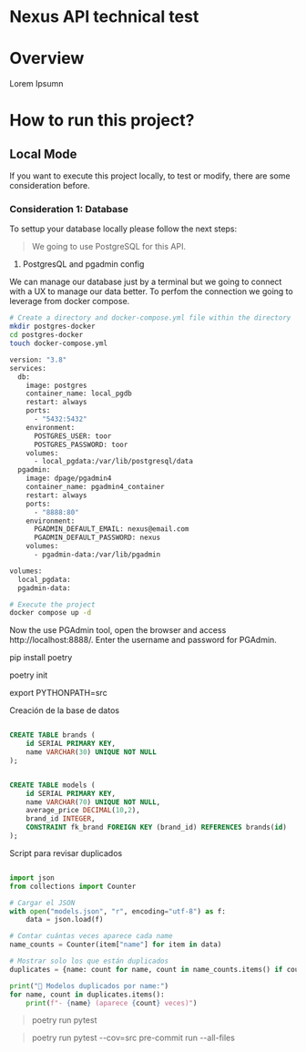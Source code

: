# Nexus API technical test

# Overview
Lorem Ipsumn

# How to run this project?

## Local Mode
If you want to execute this project locally, to test or modify, there are some consideration before.

### Consideration 1: Database
To settup your database locally please follow the next steps:
> We going to use PostgreSQL for this API.
1. PostgresQL and pgadmin config

We can manage our database just by a terminal but we going to connect with a UX to manage our data better. To perfom the connection we going to leverage from docker compose.

```bash
# Create a directory and docker-compose.yml file within the directory
mkdir postgres-docker
cd postgres-docker
touch docker-compose.yml
```

```bash
version: "3.8"
services:
  db:
    image: postgres
    container_name: local_pgdb
    restart: always
    ports:
      - "5432:5432"
    environment:
      POSTGRES_USER: toor
      POSTGRES_PASSWORD: toor
    volumes:
      - local_pgdata:/var/lib/postgresql/data
  pgadmin:
    image: dpage/pgadmin4
    container_name: pgadmin4_container
    restart: always
    ports:
      - "8888:80"
    environment:
      PGADMIN_DEFAULT_EMAIL: nexus@email.com
      PGADMIN_DEFAULT_PASSWORD: nexus
    volumes:
      - pgadmin-data:/var/lib/pgadmin

volumes:
  local_pgdata:
  pgadmin-data:
```
```bash
# Execute the project
docker compose up -d
```
Now the use PGAdmin tool, open the browser and access http://localhost:8888/. Enter the username and password for PGAdmin.

pip install poetry

poetry init

export PYTHONPATH=src

Creación de la base de datos
```sql

CREATE TABLE brands (
    id SERIAL PRIMARY KEY,
    name VARCHAR(30) UNIQUE NOT NULL
);


CREATE TABLE models (
    id SERIAL PRIMARY KEY,
    name VARCHAR(70) UNIQUE NOT NULL,
    average_price DECIMAL(10,2),
    brand_id INTEGER,
    CONSTRAINT fk_brand FOREIGN KEY (brand_id) REFERENCES brands(id)
);
```

Script para revisar duplicados
```python

import json
from collections import Counter

# Cargar el JSON
with open("models.json", "r", encoding="utf-8") as f:
    data = json.load(f)

# Contar cuántas veces aparece cada name
name_counts = Counter(item["name"] for item in data)

# Mostrar solo los que están duplicados
duplicates = {name: count for name, count in name_counts.items() if count > 1}

print("🚨 Modelos duplicados por name:")
for name, count in duplicates.items():
    print(f"- {name} (aparece {count} veces)")
```


> poetry run pytest

> poetry run pytest --cov=src
pre-commit run --all-files
